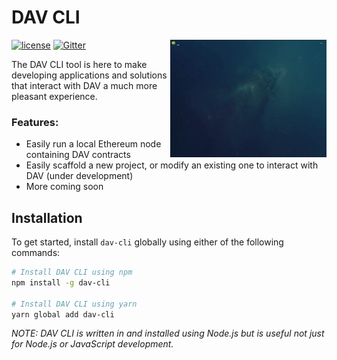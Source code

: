 # DAV CLI
[![license](https://img.shields.io/github/license/DAVFoundation/dav-cli.svg?style=flat-square)](https://github.com/DAVFoundation/dav-cli/blob/master/LICENSE)
[![Gitter](https://img.shields.io/gitter/room/DAVFoundation/DAV-Contributors.svg?style=flat-square)](https://gitter.im/DAVFoundation/DAV-Contributors)
<img src="./resources/images/dav-cli.gif" width="250" align="right" />

The DAV CLI tool is here to make developing applications and solutions that interact with DAV a much more pleasant experience.

### Features:

* Easily run a local Ethereum node containing DAV contracts
* Easily scaffold a new project, or modify an existing one to interact with DAV (under development)
* More coming soon

## Installation

To get started, install `dav-cli` globally using either of the following commands:

```bash
# Install DAV CLI using npm
npm install -g dav-cli

# Install DAV CLI using yarn
yarn global add dav-cli
```

*NOTE: DAV CLI is written in and installed using Node.js but is useful not just for Node.js or JavaScript development.*
